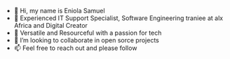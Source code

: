 - 👋 Hi, my name is Eniola Samuel
- 👀 Experienced IT Support Specialist, Software Engineering traniee at alx Africa and Digital Creator
- 🌱 Versatile and Resourceful with a passion for tech
- 💞️ I’m looking to collaborate in open sorce projects
- 📫 Feel free to reach out and please follow

<!---
cliqueengagements/cliqueengagements is a ✨ special ✨ repository because its `README.md` (this file) appears on your GitHub profile.
You can click the Preview link to take a look at your changes.
--->
